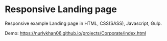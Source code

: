 # Responsive Landing page
Responsive example Landing page in HTML, CSS(SASS), Javascript, Gulp.

Demo: https://nurlykhan06.github.io/projects/Corporate/index.html
